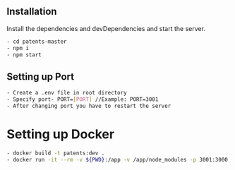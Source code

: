 ## Installation

Install the dependencies and devDependencies and start the server.

```sh
- cd patents-master
- npm i
- npm start
```

## Setting up Port

```sh
- Create a .env file in root directory
- Specify port- PORT=[PORT] //Example: PORT=3001
- After changing port you have to restart the server
```

# Setting up Docker

```sh
- docker build -t patents:dev .
- docker run -it --rm -v ${PWD}:/app -v /app/node_modules -p 3001:3000 -e CHOKIDAR_USEPOLLING=true patents:dev
```
